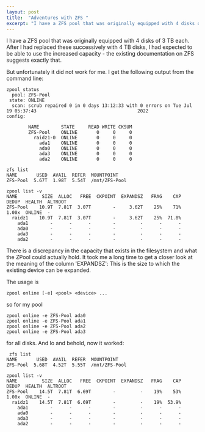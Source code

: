 ```yaml
---
layout: post
title:  "Adventures with ZFS "
excerpt: "I have a ZFS pool that was originally equipped with 4 disks of 3 TB each. After I had replaced these successively with 4 TB disks, I had expected to be able to use the increased capacity - the existing documentation on ZFS suggests exactly that."
---
```


I have a ZFS pool that was originally equipped with 4 disks of 3 TB each.
After I had replaced these successively with 4 TB disks, I had expected to be able to use the increased capacity - the existing documentation on ZFS suggests exactly that.

But unfortunately it did not work for me.
I get the following output from the command line:

```
zpool status
  pool: ZFS-Pool
 state: ONLINE
  scan: scrub repaired 0 in 0 days 13:12:33 with 0 errors on Tue Jul 19 05:37:43                                     2022
config:

        NAME        STATE     READ WRITE CKSUM
        ZFS-Pool    ONLINE       0     0     0
          raidz1-0  ONLINE       0     0     0
            ada1    ONLINE       0     0     0
            ada0    ONLINE       0     0     0
            ada3    ONLINE       0     0     0
            ada2    ONLINE       0     0     0
```

```
zfs list
NAME       USED  AVAIL  REFER  MOUNTPOINT
ZFS-Pool  5.67T  1.98T  5.54T  /mnt/ZFS-Pool

```

```
zpool list -v
NAME         SIZE  ALLOC   FREE  CKPOINT  EXPANDSZ   FRAG    CAP  DEDUP  HEALTH  ALTROOT
ZFS-Pool    10.9T  7.81T  3.07T        -     3.62T    25%    71%  1.00x  ONLINE  -
  raidz1    10.9T  7.81T  3.07T        -     3.62T    25%  71.8%
    ada1        -      -      -        -         -      -      -
    ada0        -      -      -        -         -      -      -
    ada3        -      -      -        -         -      -      -
    ada2        -      -      -        -         -      -      -

```
There is a discrepancy in the capacity that exists in the filesystem and what the ZPool could actually hold.
It took me a long time to get a closer look at the meaning of the column 'EXPANDSZ': This is the size to which the existing device can be expanded.

The usage is
```
zpool online [-e] <pool> <device> ...
```

so for my pool

```
zpool online -e ZFS-Pool ada0
zpool online -e ZFS-Pool ada1
zpool online -e ZFS-Pool ada2
zpool online -e ZFS-Pool ada3
```
for all disks. And lo and behold, now it worked:

```
 zfs list
NAME       USED  AVAIL  REFER  MOUNTPOINT
ZFS-Pool  5.68T  4.52T  5.55T  /mnt/ZFS-Pool
```

```
zpool list -v
NAME         SIZE  ALLOC   FREE  CKPOINT  EXPANDSZ   FRAG    CAP  DEDUP  HEALTH  ALTROOT
ZFS-Pool    14.5T  7.81T  6.69T        -         -    19%    53%  1.00x  ONLINE  -
  raidz1    14.5T  7.81T  6.69T        -         -    19%  53.9%
    ada1        -      -      -        -         -      -      -
    ada0        -      -      -        -         -      -      -
    ada3        -      -      -        -         -      -      -
    ada2        -      -      -        -         -      -      -

```
